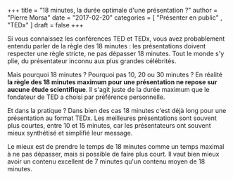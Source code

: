+++
title      = "18 minutes, la durée optimale d'une présentation ?"
author     = "Pierre Morsa"
date       = "2017-02-20"
categories = [ "Présenter en public" , "TEDx" ]
draft      = false
+++

Si vous connaissez les conférences TED et TEDx, vous avez probablement entendu parler de la règle des 18 minutes : les présentations doivent respecter une règle stricte, ne pas dépasser 18 minutes. Tout le monde s'y plie, du présentateur inconnu aux plus grandes célébrités.

Mais pourquoi 18 minutes ? Pourquoi pas 10, 20 ou 30 minutes ? En réalité **la règle des 18 minutes maximum pour une présentation ne repose sur aucune étude scientifique**. Il s'agit juste de la durée maximum que le fondateur de TED a choisi par préférence personnelle.

Et dans la pratique ? Dans bien des cas 18 minutes c'est déjà long pour une présentation au format TEDx. Les meilleures présentations sont souvent plus courtes, entre 10 et 15 minutes, car les présentateurs ont souvent mieux synthétisé et simplifié leur message. 

Le mieux est de prendre le temps de 18 minutes comme un temps maximal à ne pas dépasser, mais si possible de faire plus court. Il vaut bien mieux avoir un contenu excellent de 7 minutes qu'un contenu moyen de 18 minutes.
